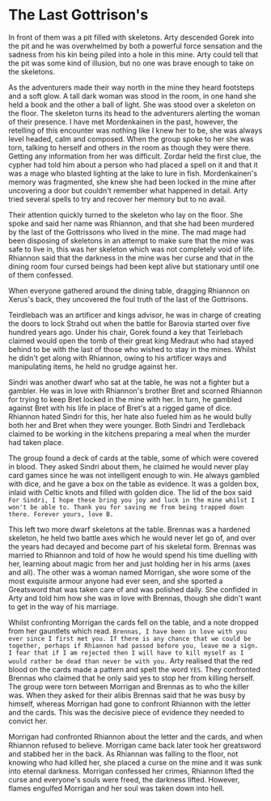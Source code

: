 # The Last Gottrison's

In front of them was a pit filled with skeletons. Arty descended Gorek into the pit and he was overwhelmed by both a powerful force sensation and the sadness from his kin being piled into a hole in this mine. Arty could tell that the pit was some kind of illusion, but no one was brave enough to take on the skeletons.

As the adventurers made their way north in the mine they heard footsteps and a soft glow. A tall dark woman was stood in the room, in one hand she held a book and the other a ball of light. She was stood over a skeleton on the floor. The skeleton turns its head to the adventurers alerting the woman of their presence. I have met Mordenkainen in the past, however, the retelling of this encounter was nothing like I knew her to be, she was always level headed, calm and composed. When the group spoke to her she was torn, talking to herself and others in the room as though they were there. Getting any information from her was difficult. Zordar held the first clue, the cypher had told him about a person who had placed a spell on it and that it was a mage who blasted lighting at the lake to lure in fish. Mordenkainen's memory was fragmented, she knew she had been locked in the mine after uncovering a door but couldn't remember what happened in detail. Arty tried several spells to try and recover her memory but to no avail.

Their attention quickly turned to the skeleton who lay on the floor. She spoke and said her name was Rhiannon, and that she had been murdered by the last of the Gottrissons who lived in the mine. The mad mage had been disposing of skeletons in an attempt to make sure that the mine was safe to live in, this was her skeleton which was not completely void of life. Rhiannon said that the darkness in the mine was her curse and that in the dining room four cursed beings had been kept alive but stationary until one of them confessed.

When everyone gathered around the dining table, dragging Rhiannon on Xerus's back, they uncovered the foul truth of the last of the Gottrisons.

Teirdlebach was an artificer and kings advisor, he was in charge of creating the doors to lock Strahd out when the battle for Barovia started over five hundred years ago. Under his chair, Gorek found a key that Teirlebach claimed would open the tomb of their great king Medraut who had stayed behind to be with the last of those who wished to stay in the mines. Whilst he didn't get along with Rhiannon, owing to his artificer ways and manipulating items, he held no grudge against her.

Sindri was another dwarf who sat at the table, he was not a fighter but a gambler. He was in love with Rhiannon's brother Bret and scorned Rhiannon for trying to keep Bret locked in the mine with her. In turn, he gambled against Bret with his life in place of Bret's at a rigged game of dice. Rhiannon hated Sindri for this, her hate also fueled him as he would bully both her and Bret when they were younger. Both Sindri and Terdleback claimed to be working in the kitchens preparing a meal when the murder had taken place.

The group found a deck of cards at the table, some of which were covered in blood. They asked Sindri about them, he claimed he would never play card games since he was not intelligent enough to win. He always gambled with dice, and he gave a box on the table as evidence. It was a golden box, inlaid with Celtic knots and filled with golden dice. The lid of the box said `For Sindri, I hope these bring you joy and luck in the mine whilst I won't be able to. Thank you for saving me from being trapped down there. Forever yours, love B.`

This left two more dwarf skeletons at the table. Brennas was a hardened skeleton, he held two battle axes which he would never let go of, and over the years had decayed and become part of his skeletal form. Brennas was married to Rhiannon and told of how he would spend his time duelling with her, learning about magic from her and just holding her in his arms (axes and all). The other was a woman named Morrigan, she wore some of the most exquisite armour anyone had ever seen, and she sported a Greatsword that was taken care of and was polished daily. She confided in Arty and told him how she was in love with Brennas, though she didn't want to get in the way of his marriage.

Whilst confronting Morrigan the cards fell on the table, and a note dropped from her gauntlets which read. `Brennas, I have been in love with you ever since I first met you. If there is any chance that we could be together, perhaps if Rhiannon had passed before you, leave me a sign. I fear that if I am rejected then I will have to kill myself as I would rather be dead than never be with you.` Arty realised that the red blood on the cards made a pattern and spelt the word `YES`. They confronted Brennas who claimed that he only said yes to stop her from killing herself. The group were torn between Morrigan and Brennas as to who the killer was. When they asked for their alibis Brennas said that he was busy by himself, whereas Morrigan had gone to confront Rhiannon with the letter and the cards. This was the decisive piece of evidence they needed to convict her.

Morrigan had confronted Rhiannon about the letter and the cards, and when Rhiannon refused to believe. Morrigan came back later took her greatsword and stabbed her in the back. As Rhiannan was falling to the floor, not knowing who had killed her, she placed a curse on the mine and it was sunk into eternal darkness. Morrigan confessed her crimes, Rhiannon lifted the curse and everyone's souls were freed, the darkness lifted. However, flames engulfed Morrigan and her soul was taken down into hell.